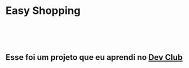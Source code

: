 <h1>Easy Shopping</h1>
<br>
<br>
<br>
<h2>Esse foi um projeto que eu aprendi no <a href = "https://rodolfomori.com.br/devclub" target = "_blank">Dev Club</a></h2>
